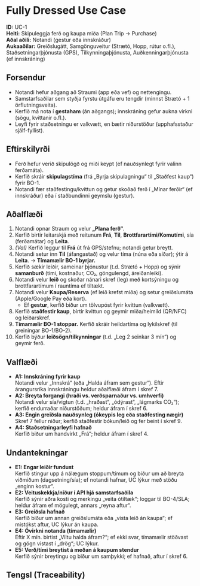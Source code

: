 # Fully Dressed Use Case

**ID:** UC-1  
**Heiti:** Skipuleggja ferð og kaupa miða (Plan Trip → Purchase)  
**Aðal aðili:** Notandi (gestur eða innskráður)  
**Aukaaðilar:** Greiðslugátt, Samgönguveitur (Strætó, Hopp, rútur o.fl.), Staðsetningarþjónusta (GPS), Tilkynningaþjónusta, Auðkenningarþjónusta (ef innskráning)

## Forsendur
- Notandi hefur aðgang að Straumi (app eða vef) og nettengingu.
- Samstarfsaðilar sem styðja fyrstu útgáfu eru tengdir (minnst Strætó + 1 örflutningsveita).
- Kerfið má nota í **gestaham** (án aðgangs); innskráning gefur aukna virkni (sögu, kvittanir o.fl.).
- Leyfi fyrir staðsetningu er valkvætt, en bætir niðurstöður (upphafsstaður sjálf-fyllist).

## Eftirskilyrði
- Ferð hefur verið skipulögð og miði keypt (ef nauðsynlegt fyrir valinn ferðamáta).
- Kerfið skráir **skipulagstíma** (frá „Byrja skipulagningu“ til „Staðfest kaup“) fyrir BO-1.
- Notandi fær staðfestingu/kvittun og getur skoðað ferð í „Mínar ferðir“ (ef innskráður) eða í staðbundinni geymslu (gestur).

## Aðalflæði
1. Notandi opnar Straum og velur **„Plana ferð“**.
2. Kerfið birtir leitarskjá með reitunum **Frá**, **Til**, **Brottfarartími/Komutími**, sía (ferðamátar) og **Leita**.
3. *(Val)* Kerfið leggur til **Frá** út frá GPS/stefnu; notandi getur breytt.
4. Notandi setur inn **Til** (áfangastað) og velur tíma (núna eða síðar); ýtir á **Leita**. → **Tímamælir BO-1 byrjar.**
5. Kerfið sækir leiðir, sameinar þjónustur (t.d. Strætó + Hopp) og sýnir **samanburð** (tími, kostnaður, CO₂, göngulengd, áreiðanleiki).
6. Notandi velur **leið** og skoðar nánari skref (leg) með kortsýningu og brottfarartímum í rauntíma ef tiltækt.
7. Notandi velur **Kaupa/Reserva** (ef leið krefst miða) og setur greiðslumáta (Apple/Google Pay eða kort).  
   - Ef **gestur**, kerfið biður um tölvupóst fyrir kvittun (valkvætt).
8. Kerfið **staðfestir kaup**, birtir kvittun og geymir miða/heimild (QR/NFC) og leiðarskref.
9. **Tímamælir BO-1 stoppar.** Kerfið skráir heildartíma og lykilskref (til greiningar BO-1/BO-2).
10. Kerfið býður **leiðsögn/tilkynningar** (t.d. „Leg 2 seinkar 3 mín“) og geymir ferð.

## Valflæði
- **A1: Innskráning fyrir kaup**  
  Notandi velur „Innskrá“ (eða „Halda áfram sem gestur“). Eftir árangursríka innskráningu heldur aðalflæði áfram í skref 7.
- **A2: Breyta forgangi (hraði vs. verðsparnaður vs. umhverfi)**  
  Notandi velur sía/vigtun (t.d. „hraðast“, „ódýrast“, „lágmarks CO₂“); kerfið endurraðar niðurstöðum; heldur áfram í skref 6.
- **A3: Engin greiðsla nauðsynleg (ókeypis leg eða staðfesting nægir)**  
  Skref 7 fellur niður; kerfið staðfestir bókun/leið og fer beint í skref 9.
- **A4: Staðsetningarleyfi hafnað**  
  Kerfið biður um handvirkt „Frá“; heldur áfram í skref 4.

## Undantekningar
- **E1: Engar leiðir fundust**  
  Kerfið stingur upp á nálægum stoppum/tímum og biður um að breyta viðmiðum (dagsetning/sía); ef notandi hafnar, UC lýkur með stöðu „enginn kostur“.
- **E2: Veituskekkja/niður í API hjá samstarfsaðila**  
  Kerfið sýnir aðra kosti og merkingu „veita ótiltæk“; loggar til BO-4/SLA; heldur áfram ef mögulegt, annars „reyna aftur“.
- **E3: Greiðsla hafnað**  
  Kerfið biður um annan greiðslumáta eða „vista leið án kaupa“; ef mistókst aftur, UC lýkur án kaupa.
- **E4: Óvirkni notanda (tímamælir)**  
  Eftir X mín. birtist „Viltu halda áfram?“; ef ekki svar, tímamælir stöðvast og gögn vistast í „drög“; UC lýkur.
- **E5: Verð/tími breytist á meðan á kaupum stendur**  
  Kerfið sýnir breytingu og biður um samþykki; ef hafnað, aftur í skref 6.

## Tengsl (Traceability)

